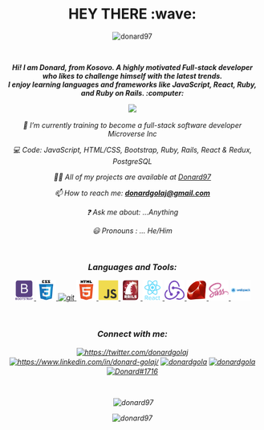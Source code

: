 <h1 align="center">HEY THERE :wave: </h1>
         

<p align="center"><img  src="https://user-images.githubusercontent.com/74506933/131107277-df8831b3-48c0-4a19-bc46-4428c4f59dba.png" alt="donard97" width="1000" height="220" /></p>
<br>


<p align="center"><i><strong>
Hi! I am Donard, from Kosovo. A highly motivated Full-stack developer who likes to challenge himself with the latest trends.<br> 
I enjoy learning languages and frameworks like JavaScript, React, Ruby, and Ruby on Rails. :computer:
 </strong><i></p>
 
<div align="center">
 
 ![](https://komarev.com/ghpvc/?username=your-github-Donard97&label=PROFILE+VIEWS)
 
🔭 I’m currently training to become a full-stack software developer Microverse Inc
 
💻 Code: JavaScript, HTML/CSS, Bootstrap, Ruby, Rails, React & Redux, PostgreSQL 

 👨‍💻 All of my projects are available at [Donard97](https://github.com/Donard97)

 📫 How to reach me: **donardgolaj@gmail.com**  
 
  ❓  Ask me about: ...Anything 

 :smiley: Pronouns : ... He/Him 
 
 </div>

<br>

<h3 align="center">Languages and Tools:</h3>
<p align="center"> <a href="https://getbootstrap.com" target="_blank"> <img src="https://raw.githubusercontent.com/devicons/devicon/master/icons/bootstrap/bootstrap-plain-wordmark.svg" alt="bootstrap" width="40" height="40"/> </a> <a href="https://www.w3schools.com/css/" target="_blank"> <img src="https://raw.githubusercontent.com/devicons/devicon/master/icons/css3/css3-original-wordmark.svg" alt="css3" width="40" height="40"/> </a> <a href="https://git-scm.com/" target="_blank"> <img src="https://www.vectorlogo.zone/logos/git-scm/git-scm-icon.svg" alt="git" width="40" height="40"/> </a> <a href="https://www.w3.org/html/" target="_blank"> <img src="https://raw.githubusercontent.com/devicons/devicon/master/icons/html5/html5-original-wordmark.svg" alt="html5" width="40" height="40"/> </a> <a href="https://developer.mozilla.org/en-US/docs/Web/JavaScript" target="_blank"> <img src="https://raw.githubusercontent.com/devicons/devicon/master/icons/javascript/javascript-original.svg" alt="javascript" width="40" height="40"/> </a> <a href="https://rubyonrails.org" target="_blank"> <img src="https://raw.githubusercontent.com/devicons/devicon/master/icons/rails/rails-original-wordmark.svg" alt="rails" width="40" height="40"/> </a> <a href="https://reactjs.org/" target="_blank"> <img src="https://raw.githubusercontent.com/devicons/devicon/master/icons/react/react-original-wordmark.svg" alt="react" width="40" height="40"/> </a> <a href="https://redux.js.org" target="_blank"> <img src="https://raw.githubusercontent.com/devicons/devicon/master/icons/redux/redux-original.svg" alt="redux" width="40" height="40"/> </a> <a href="https://www.ruby-lang.org/en/" target="_blank"> <img src="https://raw.githubusercontent.com/devicons/devicon/master/icons/ruby/ruby-original.svg" alt="ruby" width="40" height="40"/> </a> <a href="https://sass-lang.com" target="_blank"> <img src="https://raw.githubusercontent.com/devicons/devicon/master/icons/sass/sass-original.svg" alt="sass" width="40" height="40"/> </a> <a href="https://webpack.js.org" target="_blank"> <img src="https://raw.githubusercontent.com/devicons/devicon/d00d0969292a6569d45b06d3f350f463a0107b0d/icons/webpack/webpack-original-wordmark.svg" alt="webpack" width="40" height="40"/> </a> </p>

<br>
<h3 align="center">Connect with me:</h3>
<p align="center">
<a href="https://twitter.com/donardgolaj" target="blank"><img align="center" src="https://raw.githubusercontent.com/rahuldkjain/github-profile-readme-generator/master/src/images/icons/Social/twitter.svg" alt="https://twitter.com/donardgolaj" height="30" width="40" /></a>
<a href="https://www.linkedin.com/in/donard-golaj/" target="blank"><img align="center" src="https://raw.githubusercontent.com/rahuldkjain/github-profile-readme-generator/master/src/images/icons/Social/linked-in-alt.svg" alt="https://www.linkedin.com/in/donard-golaj/" height="30" width="40" /></a>
<a href="https://fb.com/donardgola" target="blank"><img align="center" src="https://raw.githubusercontent.com/rahuldkjain/github-profile-readme-generator/master/src/images/icons/Social/facebook.svg" alt="donardgola" height="30" width="40" /></a>
<a href="https://instagram.com/donardgola" target="blank"><img align="center" src="https://raw.githubusercontent.com/rahuldkjain/github-profile-readme-generator/master/src/images/icons/Social/instagram.svg" alt="donardgola" height="30" width="40" /></a>
<a href="https://discord.gg/Donard#1716" target="blank"><img align="center" src="https://raw.githubusercontent.com/rahuldkjain/github-profile-readme-generator/master/src/images/icons/Social/discord.svg" alt="Donard#1716" height="30" width="40" /></a>
</p>

<br>

<p align="center">&nbsp;<img  src="https://github-readme-stats.vercel.app/api?username=donard97&show_icons=true&locale=en" alt="donard97"  /></p>

<p align="center"><img  src="https://github-readme-stats.vercel.app/api/top-langs?username=donard97&show_icons=true&locale=en&layout=compact" alt="donard97" /></p>
<br>









